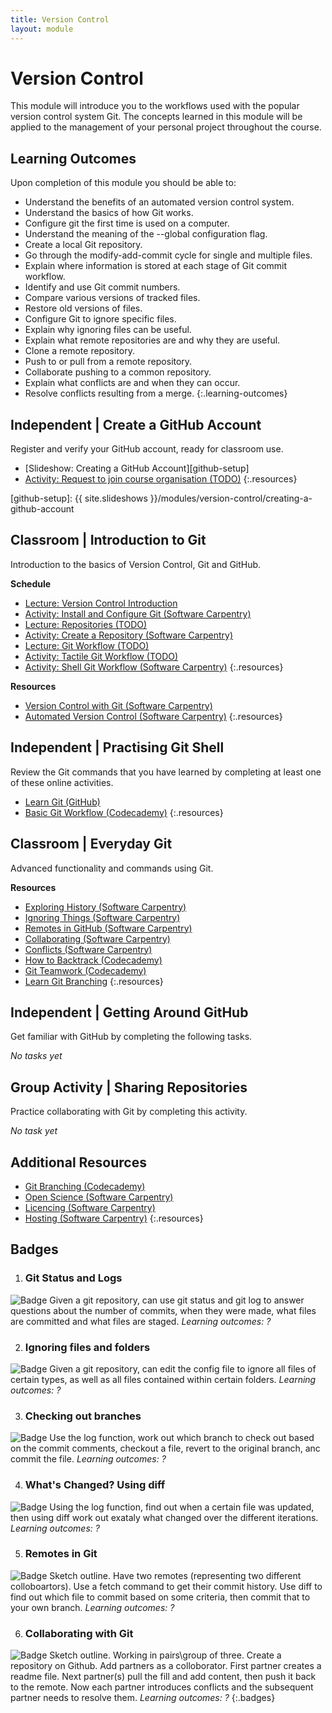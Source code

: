 ```yaml
---
title: Version Control
layout: module
---
```


# Version Control

This module will introduce you to the workflows used with the popular version control system Git. The concepts learned in this module will be applied to the management of your personal project throughout the course.




## Learning Outcomes

Upon completion of this module you should be able to:

- Understand the benefits of an automated version control system.
- Understand the basics of how Git works.
- Configure git the first time is used on a computer.
- Understand the meaning of the --global configuration flag.
- Create a local Git repository.
- Go through the modify-add-commit cycle for single and multiple files.
- Explain where information is stored at each stage of Git commit workflow.
- Identify and use Git commit numbers.
- Compare various versions of tracked files.
- Restore old versions of files.
- Configure Git to ignore specific files.
- Explain why ignoring files can be useful.
- Explain what remote repositories are and why they are useful.
- Clone a remote repository.
- Push to or pull from a remote repository.
- Collaborate pushing to a common repository.
- Explain what conflicts are and when they can occur.
- Resolve conflicts resulting from a merge.
{:.learning-outcomes}






## Independent | Create a GitHub Account

Register and verify your GitHub account, ready for classroom use.

- [Slideshow: Creating a GitHub Account][github-setup]
- [Activity: Request to join course organisation (TODO)](#)
{:.resources}

[github-setup]: {{ site.slideshows }}/modules/version-control/creating-a-github-account




## Classroom | Introduction to Git

Introduction to the basics of Version Control, Git and GitHub.

**Schedule**

- [Lecture: Version Control Introduction][intro]
- [Activity: Install and Configure Git (Software Carpentry)][install]
- [Lecture: Repositories (TODO)][repos]
- [Activity: Create a Repository (Software Carpentry)][create-repo]
- [Lecture: Git Workflow (TODO)][wkflow-slides]
- [Activity: Tactile Git Workflow (TODO)](activities/tactile-git-workflow.html)
- [Activity: Shell Git Workflow (Software Carpentry)][sc-wkflow]
{:.resources}

[intro]: {{site.slideshows}}/modules/version-control/introduction
[install]: http://swcarpentry.github.io/git-novice/02-setup.html
[repos]: {{site.slideshows}}/modules/version-control/repositories
[create-repo]: http://swcarpentry.github.io/git-novice/03-create.html
[wkflow-slides]: {{site.slideshows}}/modules/version-control/git-workflow
[sc-wkflow]: http://swcarpentry.github.io/git-novice/04-changes.html


**Resources**

- [Version Control with Git (Software Carpentry)](http://swcarpentry.github.io/git-novice/)
- [Automated Version Control (Software Carpentry)](http://swcarpentry.github.io/git-novice/01-basics.html)
{:.resources}









## Independent | Practising Git Shell

Review the Git commands that you have learned by completing at least one of these online activities.

- [Learn Git (GitHub)](https://try.github.io)
- [Basic Git Workflow (Codecademy)](https://www.codecademy.com/en/courses/learn-git/lessons/git-workflow/exercises/hello-git)
{:.resources}




## Classroom | Everyday Git

Advanced functionality and commands using Git.

**Resources**

- [Exploring History (Software Carpentry)](http://swcarpentry.github.io/git-novice/05-history.html)
- [Ignoring Things (Software Carpentry)](http://swcarpentry.github.io/git-novice/06-ignore.html)
- [Remotes in GitHub (Software Carpentry)](http://swcarpentry.github.io/git-novice/07-github.html)
- [Collaborating (Software Carpentry)](http://swcarpentry.github.io/git-novice/08-collab.html)
- [Conflicts (Software Carpentry)](http://swcarpentry.github.io/git-novice/09-conflict.html)
- [How to Backtrack (Codecademy)](https://www.codecademy.com/en/courses/learn-git/lessons/git-backtracking/exercises/backtracking-intro)
- [Git Teamwork (Codecademy)](https://www.codecademy.com/en/courses/learn-git/lessons/git-teamwork/exercises/remotes)
- [Learn Git Branching](http://pcottle.github.io/learnGitBranching/)
{:.resources}





## Independent | Getting Around GitHub

Get familiar with GitHub by completing the following tasks.

_No tasks yet_




## Group Activity | Sharing Repositories

Practice collaborating with Git by completing this activity.

_No task yet_












## Additional Resources


- [Git Branching (Codecademy)](https://www.codecademy.com/en/courses/learn-git/lessons/git-branching/exercises/why-branch)
- [Open Science (Software Carpentry)](http://swcarpentry.github.io/git-novice/10-open.html)
- [Licencing (Software Carpentry)](http://swcarpentry.github.io/git-novice/11-licensing.html)
- [Hosting (Software Carpentry)](http://swcarpentry.github.io/git-novice/12-hosting.html)
{:.resources}




## Badges

1. ### Git Status and Logs
![Badge](images/badges/badge.png)
Given a git repository, can use git status and git log to answer questions about the number of commits, when they were made, what files are committed and what files are staged. 
_Learning outcomes: ?_

2. ### Ignoring files and folders
![Badge](images/badges/badge.png)
Given a git repository, can edit the config file to ignore all files of certain types, as well as all files contained within certain folders.
_Learning outcomes: ?_

3. ### Checking out branches
![Badge](images/badges/badge.png)
Use the log function, work out which branch to check out based on the commit comments, checkout a file, revert to the original branch, anc commit the file.
_Learning outcomes: ?_

4. ### What's Changed? Using diff
![Badge](images/badges/badge.png)
Using the log function, find out when a certain file was updated, then using diff work out exataly what changed over the different iterations. 
_Learning outcomes: ?_

5. ### Remotes in Git
![Badge](images/badges/badge.png)
Sketch outline. Have two remotes (representing two different colloboartors). Use a fetch command to get their commit history. Use diff to find out which file to commit based on some criteria, then commit that to your own branch.
_Learning outcomes: ?_

6. ### Collaborating with Git
![Badge](images/badges/badge.png)
Sketch outline. Working in pairs\group of three. Create a repository on Github. Add partners as a colloborator. First partner creates a readme file. Next partner(s) pull the fill and add content, then push it back to the remote. Now each partner introduces conflicts and the subsequent partner needs to resolve them.
_Learning outcomes: ?_
{:.badges}



